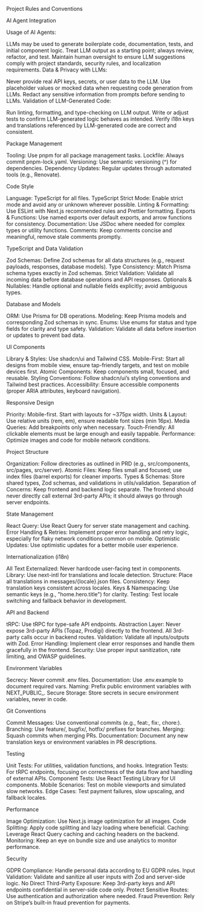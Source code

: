 Project Rules and Conventions

AI Agent Integration

Usage of AI Agents:

LLMs may be used to generate boilerplate code, documentation, tests, and initial component logic.
Treat LLM output as a starting point; always review, refactor, and test.
Maintain human oversight to ensure LLM suggestions comply with project standards, security rules, and localization requirements.
Data & Privacy with LLMs:

Never provide real API keys, secrets, or user data to the LLM.
Use placeholder values or mocked data when requesting code generation from LLMs.
Redact any sensitive information from prompts before sending to LLMs.
Validation of LLM-Generated Code:

Run linting, formatting, and type-checking on LLM output.
Write or adjust tests to confirm LLM-generated logic behaves as intended.
Verify i18n keys and translations referenced by LLM-generated code are correct and consistent.

Package Management

Tooling: Use pnpm for all package management tasks.
Lockfile: Always commit pnpm-lock.yaml.
Versioning: Use semantic versioning (^) for dependencies.
Dependency Updates: Regular updates through automated tools (e.g., Renovate).

Code Style

Language: TypeScript for all files.
TypeScript Strict Mode: Enable strict mode and avoid any or unknown wherever possible.
Linting & Formatting: Use ESLint with Next.js recommended rules and Prettier formatting.
Exports & Functions: Use named exports over default exports, and arrow functions for consistency.
Documentation: Use JSDoc where needed for complex types or utility functions.
Comments: Keep comments concise and meaningful, remove stale comments promptly.

TypeScript and Data Validation

Zod Schemas: Define Zod schemas for all data structures (e.g., request payloads, responses, database models).
Type Consistency: Match Prisma schema types exactly in Zod schemas.
Strict Validation: Validate all incoming data before database operations and API responses.
Optionals & Nullables: Handle optional and nullable fields explicitly; avoid ambiguous types.

Database and Models

ORM: Use Prisma for DB operations.
Modeling: Keep Prisma models and corresponding Zod schemas in sync.
Enums: Use enums for status and type fields for clarity and type safety.
Validation: Validate all data before insertion or updates to prevent bad data.

UI Components

Library & Styles: Use shadcn/ui and Tailwind CSS.
Mobile-First: Start all designs from mobile view, ensure tap-friendly targets, and test on mobile devices first.
Atomic Components: Keep components small, focused, and reusable.
Styling Conventions: Follow shadcn/ui’s styling conventions and Tailwind best practices.
Accessibility: Ensure accessible components (proper ARIA attributes, keyboard navigation).

Responsive Design

Priority: Mobile-first. Start with layouts for ~375px width.
Units & Layout: Use relative units (rem, em), ensure readable font sizes (min 16px).
Media Queries: Add breakpoints only when necessary.
Touch-Friendly: All clickable elements must be large enough and easily tappable.
Performance: Optimize images and code for mobile network conditions.

Project Structure

Organization: Follow directories as outlined in PRD (e.g., src/components, src/pages, src/server).
Atomic Files: Keep files small and focused; use index files (barrel exports) for cleaner imports.
Types & Schemas: Store shared types, Zod schemas, and validations in utils/validation.
Separation of Concerns: Keep frontend and backend logic separate. The frontend should never directly call external 3rd-party APIs; it should always go through server endpoints.

State Management

React Query: Use React Query for server state management and caching.
Error Handling & Retries: Implement proper error handling and retry logic, especially for flaky network conditions common on mobile.
Optimistic Updates: Use optimistic updates for a better mobile user experience.

Internationalization (i18n)

All Text Externalized: Never hardcode user-facing text in components.
Library: Use next-intl for translations and locale detection.
Structure: Place all translations in messages/{locale}.json files.
Consistency: Keep translation keys consistent across locales.
Keys & Namespacing: Use semantic keys (e.g., "home.hero.title") for clarity.
Testing: Test locale switching and fallback behavior in development.

API and Backend

tRPC: Use tRPC for type-safe API endpoints.
Abstraction Layer: Never expose 3rd-party APIs (Topaz, Prodigi) directly to the frontend. All 3rd-party calls occur in backend routes.
Validation: Validate all inputs/outputs with Zod.
Error Handling: Implement clear error responses and handle them gracefully in the frontend.
Security: Use proper input sanitization, rate limiting, and OWASP guidelines.

Environment Variables

Secrecy: Never commit .env files.
Documentation: Use .env.example to document required vars.
Naming: Prefix public environment variables with NEXT_PUBLIC_.
Secure Storage: Store secrets in secure environment variables, never in code.

Git Conventions

Commit Messages: Use conventional commits (e.g., feat:, fix:, chore:).
Branching: Use feature/, bugfix/, hotfix/ prefixes for branches.
Merging: Squash commits when merging PRs.
Documentation: Document any new translation keys or environment variables in PR descriptions.

Testing

Unit Tests: For utilities, validation functions, and hooks.
Integration Tests: For tRPC endpoints, focusing on correctness of the data flow and handling of external APIs.
Component Tests: Use React Testing Library for UI components.
Mobile Scenarios: Test on mobile viewports and simulated slow networks.
Edge Cases: Test payment failures, slow upscaling, and fallback locales.

Performance

Image Optimization: Use Next.js image optimization for all images.
Code Splitting: Apply code splitting and lazy loading where beneficial.
Caching: Leverage React Query caching and caching headers on the backend.
Monitoring: Keep an eye on bundle size and use analytics to monitor performance.

Security

GDPR Compliance: Handle personal data according to EU GDPR rules.
Input Validation: Validate and sanitize all user inputs with Zod and server-side logic.
No Direct Third-Party Exposure: Keep 3rd-party keys and API endpoints confidential in server-side code only.
Protect Sensitive Routes: Use authentication and authorization where needed.
Fraud Prevention: Rely on Stripe’s built-in fraud prevention for payments.